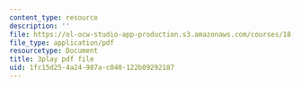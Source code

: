 ```yaml
---
content_type: resource
description: ''
file: https://ol-ocw-studio-app-production.s3.amazonaws.com/courses/18-650-statistics-for-applications-fall-2016/1fc15d254a24987ac040122b09292187_a66tfLdr6oY.pdf
file_type: application/pdf
resourcetype: Document
title: 3play pdf file
uid: 1fc15d25-4a24-987a-c040-122b09292187
---
```

